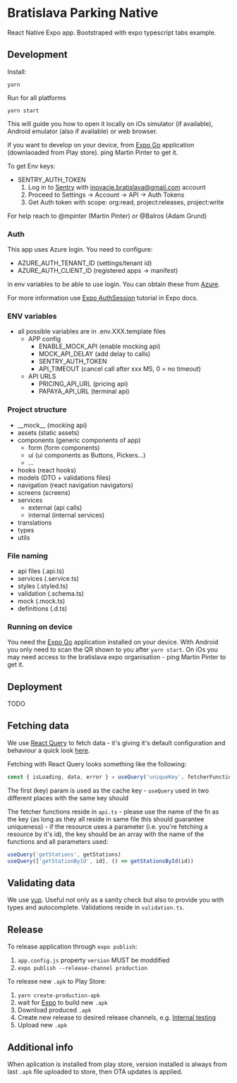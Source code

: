 # Bratislava Parking Native

React Native Expo app. Bootstraped with expo typescript tabs example.

## Development

Install:

```
yarn
```

Run for all platforms

```
yarn start
```

This will guide you how to open it locally on iOs simulator (if available), Android emulator (also if available) or web browser.

If you want to develop on your device, from [Expo Go](https://expo.io/client) application (downlaoaded from Play store). ping Martin Pinter to get it.

To get Env keys:

- SENTRY_AUTH_TOKEN
  1. Log in to [Sentry](https://sentry.io/settings/account/api/auth-tokens/) with inovacie.bratislava@gmail.com account
  2. Proceed to Settings -> Account -> API -> Auth Tokens
  3. Get Auth token with scope: org:read, project:releases, project:write

For help reach to @mpinter (Martin Pinter) or @Balros (Adam Grund)

### Auth

This app uses Azure login. You need to configure:

- AZURE_AUTH_TENANT_ID (settings/tenant id)
- AZURE_AUTH_CLIENT_ID (registered apps -> manifest)

in env variables to be able to use login. You can obtain these from [Azure](https://portal.azure.com/).

For more information use [Expo AuthSession](https://docs.expo.dev/guides/authentication/#azure) tutorial in Expo docs.

### ENV variables

- all possible variables are in .env.XXX.template files
  - APP config
    - ENABLE_MOCK_API (enable mocking api)
    - MOCK_API_DELAY (add delay to calls)
    - SENTRY_AUTH_TOKEN
    - API_TIMEOUT (cancel call after xxx MS, 0 = no timeout)
  - API URLS
    - PRICING_API_URL (pricing api)
    - PAPAYA_API_URL (terminal api)

### Project structure

- \_\_mock\_\_ (mocking api)
- assets (static assets)
- components (generic components of app)
  - form (form components)
  - ui (ui components as Buttons, Pickers...)
  - ...
- hooks (react hooks)
- models (DTO + validations files)
- navigation (react navigation navigators)
- screens (screens)
- services
  - external (api calls)
  - internal (internal services)
- translations
- types
- utils

### File naming

- api files (.api.ts)
- services (.service.ts)
- styles (.styled.ts)
- validation (.schema.ts)
- mock (.mock.ts)
- definitions (.d.ts)

### Running on device

You need the [Expo Go](https://expo.io/client) application installed on your device. With Android you only need to scan the QR shown to you after `yarn start`. On iOs you may need access to the bratislava expo organisation - ping Martin Pinter to get it.

## Deployment

TODO

## Fetching data

We use [React Query](https://react-query.tanstack.com) to fetch data - it's giving it's default configuration and behaviour a quick look [here](https://react-query.tanstack.com/guides/important-defaults).

Fetching with React Query looks something like the following:

```ts
const { isLoading, data, error } = useQuery('uniqueKey', fetcherFunction)
```

The first (key) param is used as the cache key - `useQuery` used in two different places with the same key should

The fetcher functions reside in `api.ts` - please use the name of the fn as the key (as long as they all reside in same file this should guarantee uniqueness) - if the resource uses a parameter (i.e. you're fetching a resource by it's id), the key should be an array with the name of the functions and all parameters used:

```ts
useQuery('getStations', getStations)
useQuery(['getStationById', id], () => getStationsById(id))
```

## Validating data

We use [yup](https://github.com/jquense/yup). Useful not only as a sanity check but also to provide you with types and autocomplete. Validations reside in `validation.ts`.

## Release

To release application through `expo publish`:

1. `app.config.js` property `version` MUST be moddified
2. `expo publish --release-channel production`

To release new `.apk` to Play Store:

1. `yarn create-production-apk`
2. wait for [Expo](https://expo.dev/accounts/bratislava/projects/hybaj/builds) to build new `.apk`
3. Download produced `.apk`
4. Create new release to desired release channels, e.g. [Internal testing](https://play.google.com/console/u/1/developers/5957584533981072671/app/4975790424614272614/app-dashboard?timespan=thirtyDays)
5. Upload new `.apk`

## Additional info

When aplication is installed from play store, version installed is always from last `.apk` file uploaded to store, then OTA updates is applied.
